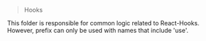 > Hooks

This folder is responsible for common logic related to React-Hooks. However, prefix can only be used with names that include 'use'.
